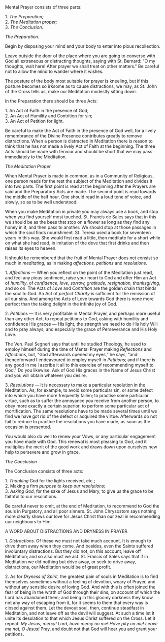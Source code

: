 
Mental Prayer consists of three parts:

1\. *The Preparation;*\
2. *The Meditation proper;*\
3. *The Conclusion.*

*The Preparation.*

Begin by disposing your mind and your body to enter into pious recollection.

Leave outside the door of the place where you are going to converse with God all extraneous or distracting thoughts, saying with St. Bernard: \"O my thoughts, wait here! After prayer we shall treat on other matters.\" Be careful not to allow the mind to wander where it wishes.

The posture of the body most suitable for prayer is kneeling, but if this posture becomes so irksome as to cause distractions, we may, as St. John of the Cross tells us, make our Meditation modestly sitting down.

In the Preparation there should be three Acts:

1\. An Act of Faith in the presence of God;\
2. An Act of Humility and Contrition for sin;\
3. An Act of Petition for light.

Be careful to make the Act of Faith in the presence of God well, for a lively remembrance of the Divine Presence contributes greatly to remove distractions. When a person is distracted in Meditation there is reason to think that he has not made a lively Act of Faith at the beginning. The three Acts should be made with fervour and should be short that we may pass immediately to the Meditation.

*The Meditation Proper*

When Mental Prayer is made in common, as in a Community of Religious, one person reads for the rest the subject of the Meditation and divides it into two parts. The first point is read at the beginning after the Prayers are said and the Preparatory Acts are made. The second point is read towards the middle of the half hour. One should read in a loud tone of voice, and slowly, so as to be well understood.

When you make Meditation in private you may always use a book, and stop when you find yourself most touched. St. Francis de Sales says that in this we should be as the bees that stop on a flower as long as they find any honey in it, and then pass to another. We should stop at those passages in which the soul finds nourishment. St. Teresa used a book for seventeen years in this way. She would first read a little, then meditate for a short while on what she had read, in imitation of the dove that first drinks and then raises its eyes to heaven.

It should be remembered that the fruit of Mental Prayer does not consist so much in *meditating*, as in making *affections, petitions* and *resolutions.*

1\. *Affections* — When you reflect on the point of the Meditation just read, and feel any pious sentiment, raise your heart to God and offer Him an Act of *humility*, of *confidence, love, sorrow, gratitude, resignation, thanksgiving*, and so on. The Acts of *Love* and *Contrition* are the golden chain that binds the soul to God. An Act of *perfect Charity* is sufficient for the remission of all our sins. And among the Acts of Love towards God there is none more perfect than the taking delight in the infinite joy of God.

2\. *Petitions* — It is very profitable in Mental Prayer, and perhaps more useful than any other Act, to repeat petitions to God, asking with humility and confidence His graces — His light, the strength we need to do His holy Will and to pray always, and especially the grace of Perseverance and His Holy Love.

The Ven. Paul Segneri says that until he studied Theology, he used to employ himself during the time of Mental Prayer making *Reflections* and *Affections*, but, \"God afterwards opened my eyes,\" he says, \"and thenceforward I endeavoured to employ myself in *Petitions*; and if there is any good in me I ascribe it all to this exercise of recommending myself to God.\" Do you likewise. Ask of God His graces in the Name of Jesus Christ and you will obtain whatever you desire.

3\. *Resolutions* — It is necessary to make a particular resolution in the Meditation. As, for example, to avoid some particular sin, or some defect into which you have more frequently fallen; to practise some particular virtue, such as to suffer the annoyance you receive from another person, to obey more exactly a certain superior, to perform some particular act of mortification. The same resolutions have to be made several times until we find we have got rid of the defect or acquired the virtue. Afterwards do not fail to reduce to practice the resolutions you have made, as soon as the occasion is presented.

You would also do well to renew your Vows, or any particular engagement you have made with God. This renewal is most pleasing to God, and it multiplies the merit of the good work and draws down upon ourselves new help to persevere and grow in grace.

*The Conclusion*

The Conclusion consists of three acts:

1\. *Thanking* God for the lights received, etc.;\
2. Making a firm *purpose to keep our resolutions;*\
3. *Asking God*, for the sake of Jesus and Mary, to give us the grace to be faithful to our resolutions.

Be careful never to omit, at the end of Meditation, to recommend to God the souls in Purgatory, and all poor sinners. St. John Chrysostom says nothing more clearly shows our love for Jesus Christ than our zeal in recommending our neighbours to Him.

A WORD ABOUT DISTRACTIONS AND DRYNESS IN PRAYER.

1\. *Distractions.* Of these we must not take much account. It is enough to drive them away when they come. And besides, even the Saints suffered involuntary distractions. But they did not, on this account, leave off Meditation; and so also must we act. St. Francis of Sales says that if in Meditation we did nothing but drive away, or seek to drive away, distractions, our Meditation would be of great profit.

2\. As for *Dryness of Spirit,* the greatest pain of souls in Meditation is to find themselves sometimes without a feeling of devotion, weary of Prayer, and without any sensible desire of loving God. And with this is often joined the fear of being in the wrath of God through their sins, on account of which the Lord has abandoned them; and being in this gloomy darkness they know not any way of escaping from it, for it seems to them that every way is closed against them. Let the devout soul, then, continue steadfast in Meditation, and not leave off as the devil will suggest. At such a time let it unite its desolation to that which Jesus Christ suffered on the Cross. Let it repeat: *My Jesus, mercy! Lord, have mercy on me! Have pity on me! Leave me not, O Jesus!* Pray, and doubt not that God will hear you and grant your petitions.

